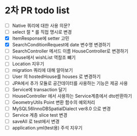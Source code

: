 # 2차 PR todo list

- [ ] Native 쿼리에 대한 사용 의문?
- [ ] select 절 * 를 직접 명시로 변경
- [x] ItemResponse에 setter 고민
- [x] SearchConditionRequest에 date 변수명 변경하기
- [ ] SearchController 메서드 이름 HouseController로 변경하기
- [ ] House에서 wishList 역참조 뺴기
- [ ] Location 지우기
- [ ] migration 쿼리에 대해 알아보기
- [ ] User 의 hostedHouse를 houses 로 변경하기
- [ ] JPA에서 추가 모듈로 공간데이터를 사용하는 기능은 제공 사용
- [ ] Service에 transaction 달기
- [ ] HouseController 에서 사용하는 Service계층에서 dto반환하기
- [ ] GeometryUtils Point 변환 함수의 예외처리
- [ ] MySQL56InnoDBSpatialDialect ver8.0 으로 변경
- [ ] Service 계층 slice test 변경
- [ ] saveAll 로 test에서 변경
- [ ] application.yml(test용) 주석 지우기
